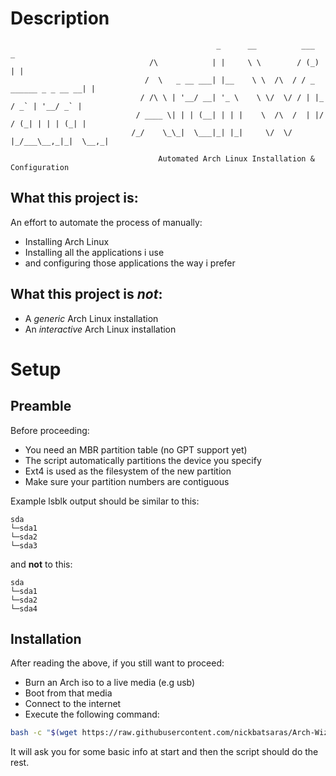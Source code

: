 # Description
```
                                              _      __          ___                  _
                               /\            | |     \ \        / (_)                | |
                              /  \   _ __ ___| |__    \ \  /\  / / _ ______ _ _ __ __| |
                             / /\ \ | '__/ __| '_ \    \ \/  \/ / | |_  / _` | '__/ _` |
                            / ____ \| | | (__| | | |    \  /\  /  | |/ / (_| | | | (_| |
                           /_/    \_\_|  \___|_| |_|     \/  \/   |_/___\__,_|_|  \__,_|
                                                
                                 Automated Arch Linux Installation & Configuration
```

## What this project is:
An effort to automate the process of manually:
- Installing Arch Linux
- Installing all the applications i use
- and configuring those applications the way i prefer

## What this project is *not*:
- A *generic* Arch Linux installation
- An *interactive* Arch Linux installation

# Setup
## Preamble
Before proceeding:
- You need an MBR partition table (no GPT support yet)
- The script automatically partitions the device you specify
- Ext4 is used as the filesystem of the new partition
- Make sure your partition numbers are contiguous

Example lsblk output should be similar to this:
```
sda
└─sda1
└─sda2
└─sda3
```
and **not** to this:
```
sda
└─sda1
└─sda2
└─sda4
```

## Installation
After reading the above, if you still want to proceed:
- Burn an Arch iso to a live media (e.g usb)
- Boot from that media
- Connect to the internet
- Execute the following command:

```bash
bash -c "$(wget https://raw.githubusercontent.com/nickbatsaras/Arch-Wizard/master/bootstrap.sh -O -)"
```

It will ask you for some basic info at start and then the script should do the
rest.
